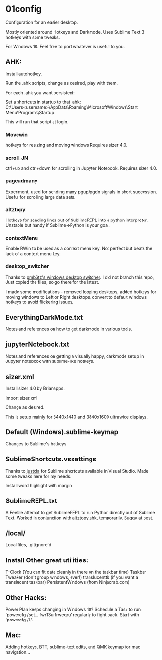 # 01config
Configuration for an easier desktop.  

Mostly oriented around Hotkeys and Darkmode.  Uses Sublime Text 3 hotkeys with some tweaks.

For Windows 10.  Feel free to port whatever is useful to you.

## AHK:

Install autohotkey.

Run the .ahk scripts, change as desired, play with them.

For each .ahk you want persistent:

  Set a shortcuts in startup to that .ahk:
    C:\Users\<username>\AppData\Roaming\Microsoft\Windows\Start Menu\Programs\Startup

This will run that script at login.

### Movewin
hotkeys for resizing and moving windows Requires sizer 4.0.

### scroll_JN
ctrl+up and ctrl+down for scrolling in Jupyter Notebook.  Requires sizer 4.0.

### pageudmany
Experiment, used for sending many pgup/pgdn signals in short succession.  Useful for scrolling large data sets.

### altztopy
Hotkeys for sending lines out of SublimeREPL into a python interpreter.  Unstable but handy if Sublime->Python is your goal.

### contextMenu
Enable RWin to be used as a context menu key.  Not perfect but beats the lack of a context menu key.

### desktop_switcher
Thanks to [pmb6tz's windows desktop switcher](https://github.com/pmb6tz/windows-desktop-switcher/).  I did not branch this repo, Just copied the files, so go there for the latest.

I made some modifications - removed looping desktops, added hotkeys for moving windows to Left or Right desktops, convert to default windows hotkeys to avoid flickering issues.

## EverythingDarkMode.txt

Notes and references on how to get darkmode in various tools.

## jupyterNotebook.txt

Notes and references on getting a visually happy, darkmode setup in Jupyter notebook with sublime-like hotkeys.

## sizer.xml

Install sizer 4.0 by Brianapps.

Import sizer.xml

Change as desired.

This is setup mainly for 3440x1440 and 3840x1600 ultrawide displays.

## Default (Windows).sublime-keymap
Changes to Sublime's hotkeys

## SublimeShortcuts.vssettings
Thanks to [justcla](https://github.com/justcla/SublimeVS) for Sublime shortcuts available in Visual Studio.  Made some tweaks here for my needs.

Install word highlight with margin 

## SublimeREPL.txt
A Feeble attempt to get SublimeREPL to run Python directly out of Sublime Text.  Worked in conjunction with altztopy.ahk, temporarily.  Buggy at best.

## /local/
Local files, .gitignore'd


## Install Other great utilities:
T-Clock (You can fit date cleanly in there on the taskbar time)
Taskbar Tweaker (don't group windows, ever!)
translucenttb (if you want a translucent taskbar)
PersistentWindows (from Ninjacrab.com)

## Other Hacks:
Power Plan keeps changing in Windows 10?  Schedule a Task to run 'powercfg /set... fwr13urfrweqru' regularly to fight back.  Start with 'powercfg /L'.

## Mac:
Adding hotkeys, BTT, sublime-text edits, and QMK keymap for mac navigation...
